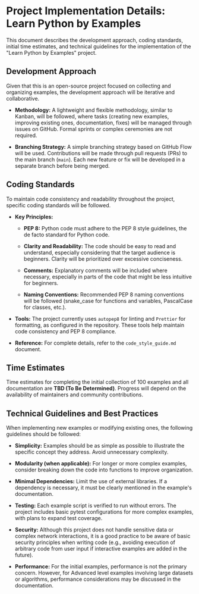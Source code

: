 # Project Implementation Details: Learn Python by Examples

This document describes the development approach, coding standards, initial time estimates, and technical guidelines for the implementation of the "Learn Python by Examples" project.

## Development Approach

Given that this is an open-source project focused on collecting and organizing examples, the development approach will be iterative and collaborative.

-   **Methodology:** A lightweight and flexible methodology, similar to Kanban, will be followed, where tasks (creating new examples, improving existing ones, documentation, fixes) will be managed through issues on GitHub. Formal sprints or complex ceremonies are not required.

-   **Branching Strategy:** A simple branching strategy based on GitHub Flow will be used. Contributions will be made through pull requests (PRs) to the main branch (`main`). Each new feature or fix will be developed in a separate branch before being merged.

## Coding Standards

To maintain code consistency and readability throughout the project, specific coding standards will be followed.

-   **Key Principles:**

    -   **PEP 8:** Python code must adhere to the PEP 8 style guidelines, the de facto standard for Python code.

    -   **Clarity and Readability:** The code should be easy to read and understand, especially considering that the target audience is beginners. Clarity will be prioritized over excessive conciseness.

    -   **Comments:** Explanatory comments will be included where necessary, especially in parts of the code that might be less intuitive for beginners.

    -   **Naming Conventions:** Recommended PEP 8 naming conventions will be followed (snake_case for functions and variables, PascalCase for classes, etc.).

-   **Tools:** The project currently uses `autopep8` for linting and `Prettier` for formatting, as configured in the repository. These tools help maintain code consistency and PEP 8 compliance.

-   **Reference:** For complete details, refer to the `code_style_guide.md` document.

## Time Estimates

Time estimates for completing the initial collection of 100 examples and all documentation are **TBD (To Be Determined)**. Progress will depend on the availability of maintainers and community contributions.

## Technical Guidelines and Best Practices

When implementing new examples or modifying existing ones, the following guidelines should be followed:

-   **Simplicity:** Examples should be as simple as possible to illustrate the specific concept they address. Avoid unnecessary complexity.

-   **Modularity (when applicable):** For longer or more complex examples, consider breaking down the code into functions to improve organization.

-   **Minimal Dependencies:** Limit the use of external libraries. If a dependency is necessary, it must be clearly mentioned in the example's documentation.

-   **Testing:** Each example script is verified to run without errors. The project includes basic pytest configurations for more complex examples, with plans to expand test coverage.

-   **Security:** Although this project does not handle sensitive data or complex network interactions, it is a good practice to be aware of basic security principles when writing code (e.g., avoiding execution of arbitrary code from user input if interactive examples are added in the future).

-   **Performance:** For the initial examples, performance is not the primary concern. However, for Advanced level examples involving large datasets or algorithms, performance considerations may be discussed in the documentation.
